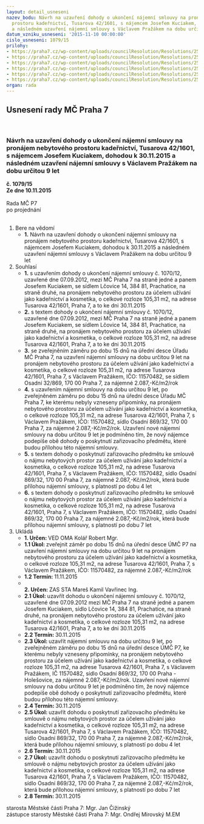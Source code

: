 ```yaml
---
layout: detail_usneseni
nazev_bodu: Návrh na uzavření dohody o ukončení nájemní smlouvy na pronájem nebytového
  prostoru kadeřnictví, Tusarova 42/1601, s nájemcem Josefem Kuciakem, dohodou k 30.11.2015
  a následném uzavření nájemní smlouvy s Václavem Pražákem na dobu určitou 9 let
datum_vzniku_usneseni: '2015-11-10 00:00:00'
cislo_usneseni: 1079/15
prilohy:
- https://praha7.cz/wp-content/uploads/councilResolution/Resolutions/25770/72-15-priloha_01_kuciakprazak.doc
- https://praha7.cz/wp-content/uploads/councilResolution/Resolutions/25770/72-15-priloha_02_kuciakprazak.pdf
- https://praha7.cz/wp-content/uploads/councilResolution/Resolutions/25770/72-15-priloha_03_kuciakprazak.doc
- https://praha7.cz/wp-content/uploads/councilResolution/Resolutions/25770/72-15-priloha_04_kuciakprazak.doc
- https://praha7.cz/wp-content/uploads/councilResolution/Resolutions/25770/72-15-priloha_05_kuciakprazak.doc
- https://praha7.cz/wp-content/uploads/councilResolution/Resolutions/25770/72-15-priloha_06_kuciakprazak.doc
organ: rada
---
```

<div id="ucUsn_pList" class="usn">
	<span><h2>Usnesení rady MČ Praha 7 </h2>
<br></span><div class="standBody">
<span><h3>Návrh na uzavření dohody o ukončení nájemní smlouvy na pronájem nebytového prostoru kadeřnictví, Tusarova 42/1601, s nájemcem Josefem Kuciakem, dohodou k 30.11.2015 a následném uzavření nájemní smlouvy s Václavem Pražákem na dobu určitou 9 let</h3></span><div class="center">
		<strong>č. 1079/15</strong><br>
	</div>
<div class="center">
		<strong>Ze dne 10.11.2015</strong><br><br>
	</div>Rada MČ P7<br> po projednání<br><br><ol>
<li>Bere na vědomí<ul><li>
<strong>1.</strong> Návrh na uzavření dohody o ukončení nájemní smlouvy na pronájem nebytového prostoru kadeřnictví, Tusarova 42/1601, s nájemcem Josefem Kuciakem, dohodou k 30.11.2015 a následném uzavření nájemní smlouvy s Václavem Pražákem na dobu určitou 9 let</li></ul>
</li>
<li>Souhlasí<ul>
<li>
<strong>1.</strong> s uzavřením dohody o ukončení nájemní smlouvy č. 1070/12, uzavřené dne 07.09.2012, mezi MČ Praha 7 na straně jedné a panem Josefem Kuciakem, se sídlem Lčovice 14, 384 81, Prachatice, na straně druhé, na pronájem nebytového prostoru za účelem užívání jako kadeřnictví a kosmetika, o celkové rozloze 105,31 m2, na adrese Tusarova 42/1601, Praha 7, a to ke dni 30.11.2015</li>
<li>
<strong>2.</strong> s textem dohody o ukončení nájemní smlouvy č. 1070/12, uzavřené dne 07.09.2012, mezi MČ Praha 7 na straně jedné a panem Josefem Kuciakem, se sídlem Lčovice 14, 384 81, Prachatice, na straně druhé, na pronájem nebytového prostoru za účelem užívání jako kadeřnictví a kosmetika, o celkové rozloze 105,31 m2, na adrese Tusarova 42/1601, Praha 7, a to ke dni 30.11.2015</li>
<li>
<strong>3.</strong> se zveřejněním záměru po dobu 15 dnů na úřední desce Úřadu MČ Praha 7, na uzavření nájemní smlouvy na dobu určitou 9 let na pronájem nebytového prostoru za účelem užívání jako kadeřnictví a kosmetika, o celkové rozloze 105,31 m2, na adrese Tusarova 42/1601, Praha 7, s Václavem Pražákem, IČO: 11570482, se sídlem Osadní 32/869, 170 00 Praha 7, za nájemné 2.087,-Kč/m2/rok</li>
<li>
<strong>4.</strong> s uzavřením nájemní smlouvy na dobu určitou 9 let, po zveřejněném záměru po dobu 15 dnů na úřední desce Úřadu MČ Praha 7, ke kterému nebyly vzneseny připomínky, na pronájem nebytového prostoru za účelem užívání jako kadeřnictví a kosmetika, o celkové rozloze 105,31 m2, na adrese Tusarova 42/1601, Praha 7, s Václavem Pražákem, IČO: 11570482, sídlo Osadní 869/32, 170 00 Praha 7, za nájemné 2.087,-Kč/m2/rok. Uzavření nové nájemní smlouvy na dobu určitou 9 let je podmíněno tím, že nový nájemce podepíše obě dohody o poskytnutí zařizovacího předmětu, které budou přílohou této nájemní smlouvy.</li>
<li>
<strong>5.</strong> s textem dohody o poskytnutí zařizovacího předmětu ke smlouvě o nájmu nebytových prostor za účelem užívání jako kadeřnictví a kosmetika, o celkové rozloze 105,31 m2, na adrese Tusarova 42/1601, Praha 7, s Václavem Pražákem, IČO: 11570482, sídlo Osadní 869/32, 170 00 Praha 7, za nájemné 2.087,-Kč/m2/rok, která bude přílohou nájemní smlouvy, s platností po dobu 4 let</li>
<li>
<strong>6.</strong> s textem dohody o poskytnutí zařizovacího předmětu ke smlouvě o nájmu nebytových prostor za účelem užívání jako kadeřnictví a kosmetika, o celkové rozloze 105,31 m2, na adrese Tusarova 42/1601, Praha 7, s Václavem Pražákem, IČO: 11570482, sídlo Osadní 869/32, 170 00 Praha 7, za nájemné 2.087,-Kč/m2/rok, která bude přílohou nájemní smlouvy, s platností po dobu 7 let  </li>
</ul>
</li>
<li>Ukládá<ul>
<li>
<strong>1. Určen: </strong>VED OMA Kolář Robert Mgr.</li>
<li>
<strong>1.1 Úkol: </strong>zveřejnit záměr po dobu 15 dnů na úřední desce ÚMČ P7 na uzavření nájemní smlouvy na dobu určitou 9 let na pronájem nebytového prostoru za účelem užívání jako kadeřnictví a kosmetika, o celkové rozloze 105,31 m2, na adrese Tusarova 42/1601, Praha 7, s Václavem Pražákem, IČO: 11570482, za nájemné 2.087,-Kč/m2/rok</li>
<li>
<strong>1.2 Termín: </strong>11.11.2015</li>
<li>
<strong><br>2. Určen: </strong>ZAS STA Mareš Kamil Vavřinec Ing.</li>
<li>
<strong>2.1 Úkol: </strong>uzavřít dohodu o ukončení nájemní smlouvy č. 1070/12, uzavřené dne 07.09.2012 mezi MČ Praha 7 na straně jedné a panem Josefem Kuciakem, sídlo Lčovice 14, 384 81, Prachatice, na straně druhé, na pronájem nebytového prostoru za účelem užívání jako kadeřnictví a kosmetika, o celkové rozloze 105,31 m2, na adrese Tusarova 42/1601, Praha 7, a to ke dni 30.11.2015</li>
<li>
<strong>2.2 Termín: </strong>30.11.2015</li>
<li>
<strong>2.3 Úkol: </strong>uzavřít nájemní smlouvu na dobu určitou 9 let, po zveřejněném záměru po dobu 15 dnů na úřední desce ÚMČ P7, ke kterému nebyly vzneseny připomínky, na pronájem nebytového prostoru za účelem užívání jako kadeřnictví a kosmetika, o celkové rozloze 105,31 m2, na adrese Tusarova 42/1601, Praha 7, s Václavem Pražákem, IČ 11570482, sídlo Osadní 869/32, 170 00 Praha - Holešovice, za nájemné 2.087,-Kč/m2/rok. Uzavření nové nájemní smlouvy na dobu určitou 9 let je podmíněno tím, že nový nájemce podepíše obě dohody o poskytnutí zařizovacího předmětu, které budou přílohou této nájemní smlouvy.</li>
<li>
<strong>2.4 Termín: </strong>30.11.2015</li>
<li>
<strong>2.5 Úkol: </strong>uzavřít dohodu o poskytnutí zařizovacího předmětu ke smlouvě o nájmu nebytových prostor za účelem užívání jako kadeřnictví a kosmetika, o celkové rozloze 105,31 m2, na adrese Tusarova 42/1601, Praha 7, s Václavem Pražákem, IČO: 11570482, sídlo Osadní 869/32, 170 00 Praha 7, za nájemné 2.087,-Kč/m2/rok, která bude přílohou nájemní smlouvy, s platností po dobu 4 let</li>
<li>
<strong>2.6 Termín: </strong>30.11.2015</li>
<li>
<strong>2.7 Úkol: </strong>uzavřít dohodu o poskytnutí zařizovacího předmětu ke smlouvě o nájmu nebytových prostor za účelem užívání jako kadeřnictví a kosmetika, o celkové rozloze 105,31 m2, na adrese Tusarova 42/1601, Praha 7, s Václavem Pražákem, IČO: 11570482, sídlo Osadní 869/32, 170 00 Praha 7, za nájemné 2.087,-Kč/m2/rok, která bude přílohou nájemní smlouvy, s platností po dobu 7 let</li>
<li>
<strong>2.8 Termín: </strong>30.11.2015</li>
</ul>
</li>
</ol>starosta Městské části Praha 7: Mgr. Jan Čižinský<br>zástupce starosty Městské části Praha 7: Mgr. Ondřej Mirovský M.EM 
</div>
</div>